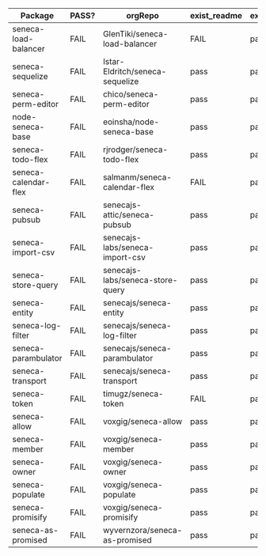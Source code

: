Package|PASS?|orgRepo|exist_readme|exist_pkgjson|exist_license|content_readme|content_pkgjson
---|---|---|---|---|---|---|---
seneca-load-balancer|FAIL|GlenTiki/seneca-load-balancer|FAIL|pass|pass|FAIL|FAIL
seneca-sequelize|FAIL|Istar-Eldritch/seneca-sequelize|pass|pass|pass|FAIL|FAIL
seneca-perm-editor|FAIL|chico/seneca-perm-editor|pass|pass|FAIL|FAIL|FAIL
node-seneca-base|FAIL|eoinsha/node-seneca-base|pass|pass|FAIL|FAIL|FAIL
seneca-todo-flex|FAIL|rjrodger/seneca-todo-flex|pass|pass|pass|FAIL|FAIL
seneca-calendar-flex|FAIL|salmanm/seneca-calendar-flex|FAIL|pass|pass|FAIL|FAIL
seneca-pubsub|FAIL|senecajs-attic/seneca-pubsub|pass|pass|pass|FAIL|FAIL
seneca-import-csv|FAIL|senecajs-labs/seneca-import-csv|pass|pass|pass|FAIL|FAIL
seneca-store-query|FAIL|senecajs-labs/seneca-store-query|pass|pass|pass|FAIL|FAIL
seneca-entity|FAIL|senecajs/seneca-entity|pass|pass|pass|FAIL|FAIL
seneca-log-filter|FAIL|senecajs/seneca-log-filter|pass|pass|pass|FAIL|FAIL
seneca-parambulator|FAIL|senecajs/seneca-parambulator|pass|pass|pass|FAIL|FAIL
seneca-transport|FAIL|senecajs/seneca-transport|pass|pass|pass|FAIL|FAIL
seneca-token|FAIL|timugz/seneca-token|FAIL|pass|pass|FAIL|FAIL
seneca-allow|FAIL|voxgig/seneca-allow|pass|pass|pass|FAIL|FAIL
seneca-member|FAIL|voxgig/seneca-member|pass|pass|pass|FAIL|FAIL
seneca-owner|FAIL|voxgig/seneca-owner|pass|pass|pass|FAIL|FAIL
seneca-populate|FAIL|voxgig/seneca-populate|pass|pass|pass|FAIL|FAIL
seneca-promisify|FAIL|voxgig/seneca-promisify|pass|pass|pass|FAIL|FAIL
seneca-as-promised|FAIL|wyvernzora/seneca-as-promised|pass|pass|pass|FAIL|FAIL